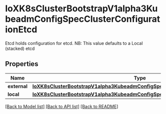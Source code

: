 # IoXK8sClusterBootstrapV1alpha3KubeadmConfigSpecClusterConfigurationEtcd

Etcd holds configuration for etcd. NB: This value defaults to a Local (stacked) etcd
## Properties
Name | Type | Description | Notes
------------ | ------------- | ------------- | -------------
**external** | [**IoXK8sClusterBootstrapV1alpha3KubeadmConfigSpecClusterConfigurationEtcdExternal**](IoXK8sClusterBootstrapV1alpha3KubeadmConfigSpecClusterConfigurationEtcdExternal.md) |  | [optional] 
**local** | [**IoXK8sClusterBootstrapV1alpha3KubeadmConfigSpecClusterConfigurationEtcdLocal**](IoXK8sClusterBootstrapV1alpha3KubeadmConfigSpecClusterConfigurationEtcdLocal.md) |  | [optional] 

[[Back to Model list]](../README.md#documentation-for-models) [[Back to API list]](../README.md#documentation-for-api-endpoints) [[Back to README]](../README.md)


